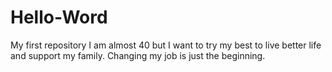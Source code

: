 # Hello-Word
My first repository
I am almost 40 but I want to try my best to live better life and support my family.
Changing my job is just the beginning.
